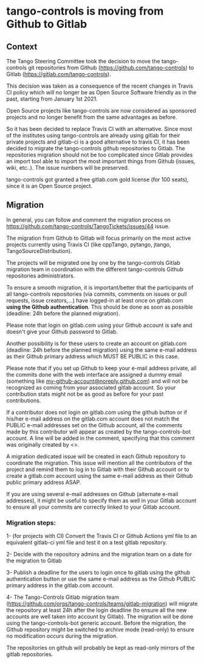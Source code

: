 # tango-controls is moving from Github to Gitlab

## Context
The Tango Steering Committee took the decision to move the tango-controls git repositories from Github (https://github.com/tango-controls) to Gitlab (https://gitlab.com/tango-controls).

This decision was taken as a consequence of the recent changes in Travis CI policy which will no longer be as Open Source Software friendly as in the past, starting from January 1st 2021. 

Open Source projects like tango-controls are now considered as sponsored projects and no longer benefit from the same advantages as before.

So it has been decided to replace Travis CI with an alternative.
Since most of the institutes using tango-controls are already using gitlab for their private projects and gitlab-ci is a good alternative to travis CI, 
it has been decided to migrate the tango-controls github repositories to Gitlab.
The repositories migration should not be too complicated since Gitlab provides an import tool able to import the most important things from Github (issues, wiki, etc..).
The issue numbers will be preserved.

tango-controls got granted a free gitlab.com gold license (for 100 seats), since it is an Open Source project.

## Migration
In general, you can follow and comment the migration process on https://github.com/tango-controls/TangoTickets/issues/44 issue.

The migration from Github to Gitlab will focus primarily on the most active projects currently using Travis CI (like cppTango, pytango, jtango, TangoSourceDistribution).

The projects will be migrated one by one by the tango-controls Gitlab migration team in coordination with the different tango-controls Github repositories administrators.

To ensure a smooth migration, it is important/better that the participants of all tango-controls repositories (via commits, comments on issues or pull requests, issue creators,...) have logged-in at least once on gitlab.com **using the Github authentication**. This should be done as soon as possible (deadline: 24h before the planned migration).

Please note that login on gitlab.com using your Github account is safe and doesn't give your Github password to Gitlab.

Another possibility is for these users to create an account on gitlab.com  (deadline: 24h before the planned migration) using the same e-mail address as their Github primary address which MUST BE PUBLIC in this case.

Please note that if you set up Github to keep your e-mail address private, all the commits done with the web interface are assigned a dummy email (something like my-github-account@noreply.github.com) and will not be recognized as coming from your associated gitlab account. So your contribution stats might not be as good as before for your past contributions.

If a contributor does not login on gitlab.com using the github button or if his/her e-mail address on the gitlab.com account does not match the PUBLIC e-mail addresses set on the Github account, all the comments made by this contributor will appear as created by the tango-controls-bot account.
A line will be added in the comment, specifying that this comment was originally created by <<the github user>>.

A migration dedicated issue will be created in each Github repository to coordinate the migration.
This issue will mention all the contributors of the project and remind them to log in to Gitlab with their Github account or to create a gitlab.com account using the same e-mail address as their Github public primary address ASAP.

If you are using several e-mail addresses on Github (alternate e-mail addresses), it might be useful to specify them as well in your Gitlab account to ensure all your commits are correctly linked to your Gitlab account.

### Migration steps:

1- (for projects with CI) Convert the Travis CI or Github Actions yml file to an equivalent gitlab-ci yml file and test it on a test gitlab repository.

2- Decide with the repository admins and the migration team on a date for the migration to Gitlab

3- Publish a deadline for the users to login once to gitlab using the github authentication button or use the same e-mail address as the Github PUBLIC primary address in the gitlab.com account.

4- The Tango-Controls Gitlab migration team (https://github.com/orgs/tango-controls/teams/gitlab-migration) will migrate the repository at least 24h after the login deadline (to ensure all the new accounts are well taken into account by Gitlab).
The migration will be done using the tango-controls-bot generic account.
Before the migration, the Github repository might be switched to archive mode (read-only) to ensure no modification occurs during the migration.

The repositories on github will probably be kept as read-only mirrors of the gitlab repositories.


